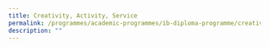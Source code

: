 ```yaml
---
title: Creativity, Activity, Service
permalink: /programmes/academic-programmes/ib-diploma-programme/creativity-activity-service/
description: ""
---
```

